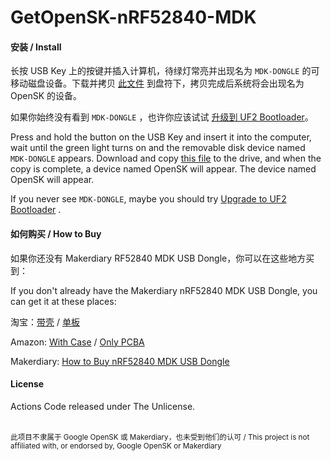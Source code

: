 # GetOpenSK-nRF52840-MDK
#### 安装 / Install

长按 USB Key 上的按键并插入计算机，待绿灯常亮并出现名为 `MDK-DONGLE` 的可移动磁盘设备。下载并拷贝 [此文件](https://github.com/mili-tan/GetOpenSK-nRF52840-MDK/releases/latest/download/nrf52840_mdk_dfu_merged.uf2) 到盘符下，拷贝完成后系统将会出现名为 OpenSK 的设备。

如果你始终没有看到 `MDK-DONGLE` ，也许你应该试试 [升级到 UF2 Bootloader](https://blog.makerdiary.com/zh-hans/google-opensk-quick-start/#-uf2-bootloader)。

Press and hold the button on the USB Key and insert it into the computer, wait until the green light turns on and the removable disk device named `MDK-DONGLE` appears. Download and copy [this file](https://github.com/mili-tan/GetOpenSK-nRF52840-MDK/releases/latest/download/nrf52840_mdk_dfu_merged.uf2) to the drive, and when the copy is complete, a device named OpenSK will appear. The device named OpenSK will appear.

If you never see `MDK-DONGLE`, maybe you should try [Upgrade to UF2 Bootloader](https://wiki.makerdiary.com/nrf52840-mdk-usb-dongle/programming/#upgrade-to-uf2-bootloader-from-open-bootloader) .

#### 如何购买 / How to Buy 

如果你还没有 Makerdiary RF52840 MDK USB Dongle，你可以在这些地方买到：

If you don't already have the Makerdiary nRF52840 MDK USB Dongle, you can get it at these places:

淘宝：[带壳](https://item.taobao.com/item.htm?id=597968842403) / [单板](https://item.taobao.com/item.htm?id=578378054977) 

Amazon: [With Case](https://www.amazon.com/GeeekPi-nRF52840-MDK-Dongle-Case/dp/B07TSJHTSY) / [Only PCBA](https://www.amazon.com/gp/product/B07MJ12XLG)

Makerdiary: [How to Buy nRF52840 MDK USB Dongle](https://wiki.makerdiary.com/nrf52840-mdk-usb-dongle/how-to-buy/)

#### License

Actions Code released under The Unlicense.

</br>
<sup>此项目不隶属于 Google OpenSK 或 Makerdiary，也未受到他们的认可 / This project is not affiliated with, or endorsed by, Google OpenSK or Makerdiary</sup>
